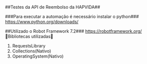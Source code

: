 ##Testes da API de Reembolso da HAPVIDA##

###Para executar a automação é necessário instalar o python###
https://www.python.org/downloads/<br>

##Utilizado o Robot Framework 7.2###
https://robotframework.org/<br>
    🤖Bibliotecas utilizadas🤖<br>
<ol>
  <li>RequestsLibrary</li>
  <li>Collections(Nativo)</li>
  <li>OperatingSystem(Nativo)</li>
</ol>

